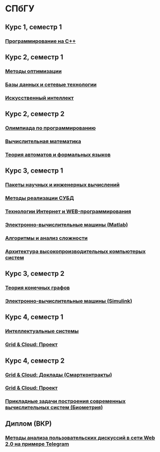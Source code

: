 # СПбГУ
## Курс 1, семестр 1
### [Программирование на C++](c++/)

## Курс 2, семестр 1
### [Методы оптимизации](optimization_methods/)
### [Базы данных и сетевые технологии](network_technologies/)
### [Искусственный интеллект](artificial_intelligence/)

## Курс 2, семестр 2
### [Олимпиада по программированию](olymp/)
### [Вычислительная математика](computational_mathematics/)
### [Теория автоматов и формальных языков](automata_and_formal_language_theory/)

## Курс 3, семестр 1
### [Пакеты научных и инженерных вычислений](scientific_and_engineering_computing_packages/)
### [Методы реализации СУБД](database/)
### [Технологии Интернет и WEB-программирования](web_programming/)
### [Электронно-вычислительные машины (Matlab)](matlab/)
### [Алгоритмы и анализ сложности](algorithm_complexity/)
### [Архитектура высокопроизводительных компьютерых систем](high_performance_system_architecture/)

## Курс 3, семестр 2
### [Теория конечных графов](graphs/)
### [Электронно-вычислительные машины (Simulink)](simulink/)

## Курс 4, семестр 1
### [Интеллектуальные системы](intelligent_systems/)
### [Grid & Cloud: Проект](https://github.com/kosyachniy/gridandcloud)

## Курс 4, семестр 2
### [Grid & Cloud: Доклады (Смартконтракты)](smartcontracts/)
### [Grid & Cloud: Проект](grid_and_cloud/)
### [Прикладные задачи построения современных вычислительных систем (Биометрия)](applied_problems_of_building_modern_computing_systems/)

## Диплом (ВКР)
### [Методы анализа пользовательских дискуссий в сети Web 2.0 на примере Telegram](https://github.com/kosyachniy/tg)